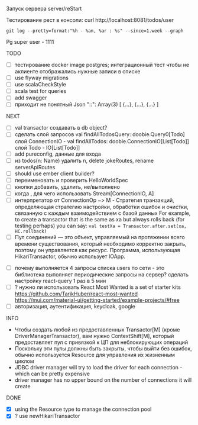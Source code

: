 Запуск сервера
server/reStart

Тестирование рест в консоли:
curl http://localhost:8081/todos/user

`git log --pretty=format:"%h - %an, %ar : %s" --since=1.week --graph`

Pg super user - 1111

TODO

- [ ] тестирование docker image postgres; интеграционный тест чтобы не аклиенте отображались нужные записи в списке
- [ ] use flyway migrations
- [ ] use scalaCheckStyle
- [ ] scala test for queries
- [ ] add swagger
- [ ] приходит не понятный Json "::": Array(3) [ {…}, {…}, {…} ]

NEXT

- [ ] val transactor создавать в db object?
- [ ] сделать слой запросов val findAllTodosQuery: doobie.Query0[Todo]
      слой ConnectionIO - val findAllTodos: doobie.ConnectionIO[List[Todo]]
      слой Todo - IO[List[Todo]]
- [ ] add pureconfig, данные для входа
- [ ] из todos(n: Name) удалить n, delete jokeRoutes, rename serverApiRoutes
- [ ] should use ember client builder?
- [ ] переименовать и проверить HelloWorldSpec
- [ ] кнопки добавить, удалить, не/выполнено
- [ ] когда , для чего использовать Stream[ConnectionIO, A]
- [ ] интерпретатор от ConnectionOp ~> M - Стратегия транзакций, определяющая стратегию настройки, обработки ошибок и очистки, связанную с каждым взаимодействием с базой данных
      For example, to create a transactor that is the same as xa but always rolls back (for testing perhaps) you can say:
      `val testXa = Transactor.after.set(xa, HC.rollback)`
- [ ] Пул соединений — это объект, управляемый на протяжении всего времени существования, который необходимо корректно закрыть, поэтому он управляется как ресурс. Программа, использующая HikariTransactor, обычно использует IOApp.

* [ ] почему выполняется 4 запросы списка users по сети - это библиотека выполняет периодические запросы на сервер? сделать настройку react-query 1 раз в 5 мин
* [ ] ? нужно ли использовать React Most Wanted is a set of starter kits
      https://github.com/TarikHuber/react-most-wanted
      https://mui.com/material-ui/getting-started/example-projects/#free
* [ ] авторизация, аутентификация, keycloak, google

INFO

- Чтобы создать любой из предоставленных Transactor[M] (кроме DriverManagerTransactor), вам нужно ContextShift[M], который предоставляет пул с привязкой к ЦП для неблокирующих операций
- Поскольку эти пулы должны быть закрыты, чтобы выйти без ошибок, обычно используется Resource для управления их жизненным циклом
- JDBC driver manager will try to load the driver for each connection - which can be pretty expensive
- driver manager has no upper bound on the number of connections it will create

DONE

- [x] using the Resource type to manage the connection pool
- [x] ? use newHikariTransactor
